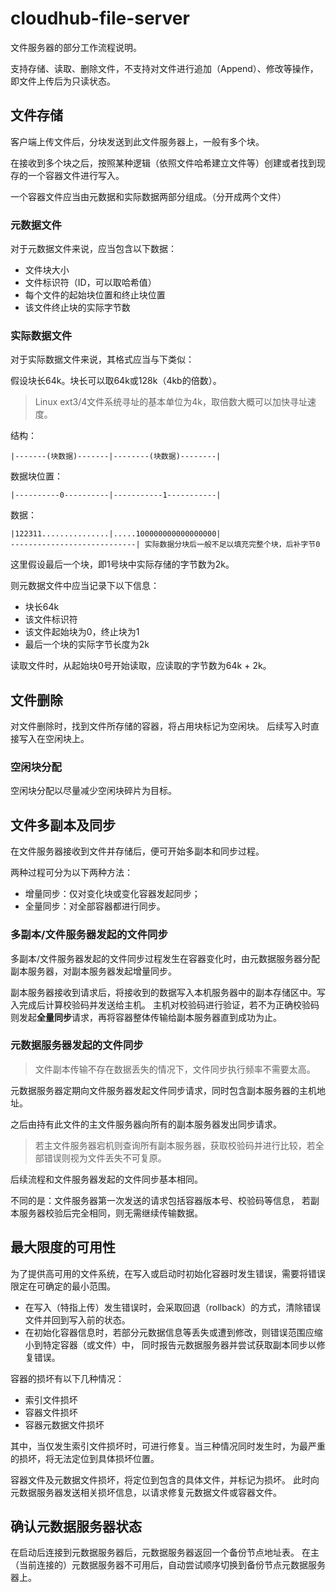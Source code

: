 # cloudhub-file-server

文件服务器的部分工作流程说明。

支持存储、读取、删除文件，不支持对文件进行追加（Append）、修改等操作，
即文件上传后为只读状态。

## 文件存储

客户端上传文件后，分块发送到此文件服务器上，一般有多个块。

在接收到多个块之后，按照某种逻辑（依照文件哈希建立文件等）创建或者找到现存的一个容器文件进行写入。

一个容器文件应当由元数据和实际数据两部分组成。（分开成两个文件）

### 元数据文件

对于元数据文件来说，应当包含以下数据：

- 文件块大小
- 文件标识符（ID，可以取哈希值）
- 每个文件的起始块位置和终止块位置
- 该文件终止块的实际字节数

### 实际数据文件

对于实际数据文件来说，其格式应当与下类似：

假设块长64k。块长可以取64k或128k（4kb的倍数）。

> Linux ext3/4文件系统寻址的基本单位为4k，取倍数大概可以加快寻址速度。

结构：

```text
|-------(块数据)-------|--------(块数据)--------|
```

数据块位置：

```text
|----------0----------|-----------1-----------|
```

数据：

```text
|122311...............|.....100000000000000000|
----------------------------| 实际数据分块后一般不足以填充完整个块，后补字节0
```

这里假设最后一个块，即1号块中实际存储的字节数为2k。

则元数据文件中应当记录下以下信息：

- 块长64k
- 该文件标识符
- 该文件起始块为0，终止块为1
- 最后一个块的实际字节长度为2k

读取文件时，从起始块0号开始读取，应读取的字节数为64k + 2k。

## 文件删除

对文件删除时，找到文件所存储的容器，将占用块标记为空闲块。
后续写入时直接写入在空闲块上。

### 空闲块分配

空闲块分配以尽量减少空闲块碎片为目标。

## 文件多副本及同步

在文件服务器接收到文件并存储后，便可开始多副本和同步过程。

两种过程可分为以下两种方法：

- 增量同步：仅对变化块或变化容器发起同步；
- 全量同步：对全部容器都进行同步。

### 多副本/文件服务器发起的文件同步

多副本/文件服务器发起的文件同步过程发生在容器变化时，由元数据服务器分配副本服务器，对副本服务器发起增量同步。

副本服务器接收到请求后，将接收到的数据写入本机服务器中的副本存储区中。写入完成后计算校验码并发送给主机。
主机对校验码进行验证，若不为正确校验码则发起**全量同步**请求，再将容器整体传输给副本服务器直到成功为止。

### 元数据服务器发起的文件同步

> 文件副本传输不存在数据丢失的情况下，文件同步执行频率不需要太高。

元数据服务器定期向文件服务器发起文件同步请求，同时包含副本服务器的主机地址。

之后由持有此文件的主文件服务器向所有的副本服务器发出同步请求。
> 若主文件服务器宕机则查询所有副本服务器，获取校验码并进行比较，若全部错误则视为文件丢失不可复原。

后续流程和文件服务器发起的文件同步基本相同。

不同的是：文件服务器第一次发送的请求包括容器版本号、校验码等信息，
若副本服务器校验后完全相同，则无需继续传输数据。

## 最大限度的可用性

为了提供高可用的文件系统，在写入或启动时初始化容器时发生错误，需要将错误限定在可确定的最小范围。

- 在写入（特指上传）发生错误时，会采取回退（rollback）的方式，清除错误文件并回到写入前的状态。
- 在初始化容器信息时，若部分元数据信息等丢失或遭到修改，则错误范围应缩小到特定容器（或文件）中，
  同时报告元数据服务器并尝试获取副本同步以修复错误。

容器的损坏有以下几种情况：

- 索引文件损坏
- 容器文件损坏
- 容器元数据文件损坏

其中，当仅发生索引文件损坏时，可进行修复。当三种情况同时发生时，为最严重的损坏，将无法定位到具体损坏位置。

容器文件及元数据文件损坏，将定位到包含的具体文件，并标记为损坏。
此时向元数据服务器发送相关损坏信息，以请求修复元数据文件或容器文件。

## 确认元数据服务器状态

在启动后连接到元数据服务器后，元数据服务器返回一个备份节点地址表。
在主（当前连接的）元数据服务器不可用后，自动尝试顺序切换到备份节点元数据服务器上。

